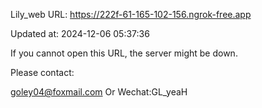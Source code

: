 Lily_web URL: https://222f-61-165-102-156.ngrok-free.app

Updated at: 2024-12-06 05:37:36

If you cannot open this URL, the server might be down.

Please contact: 

goley04@foxmail.com Or Wechat:GL_yeaH